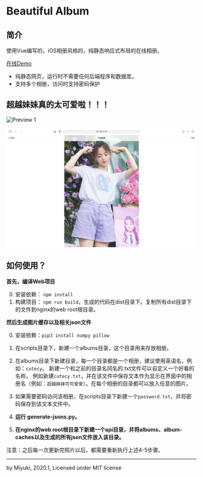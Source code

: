 # Beautiful Album

## 简介
使用Vue编写的，iOS相册风格的，纯静态响应式布局的在线相册。

<a href="https://elizabethemilia.github.io/album-demo.html">在线Demo</a>

* 纯静态网页，运行时不需要任何后端程序和数据库。
* 支持多个相册，访问时支持密码保护



## 超越妹妹真的太可爱啦！！！

![Preview 1](docs/pcprev1.png)

![Preview 2](docs/pcprev2.png)

## 如何使用？
**首先，编译Web项目**

0. 安装依赖： `npm install`
1. 构建项目： `npm run build`，生成的代码在dist目录下。复制所有dist目录下的文件到nginx的web root根目录。

**然后生成图片缓存以及相关json文件**

0. 安装依赖：`pip3 install numpy pillow`
1. 在scripts目录下，新建一个albums目录，这个目录用来存放相册。
2. 在albums目录下新建目录，每一个目录都是一个相册，建议使用英语名，例如：`cutecy`。
   新建一个和之前的目录名同名的.txt文件可以自定义一个好看的名称，
   例如新建`cutecy.txt`，并在该文件中保存文本作为显示在界面中的相册名（例如：`超越妹妹可可爱爱`）。在每个相册的目录都可以放入任意的图片。 
   
3. 如果需要密码访问该相册，在scripts目录下新建一个`password.txt`，并将密码保存到该文本文件中。   
4. **运行 generate-jsons.py。**
5. **在nginx的web root根目录下新建一个api目录，并将albums、album-caches以及生成的所有json文件放入该目录。**

注意：之后每一次更新完照片以后，都需要重新执行上述4-5步骤。

---------

by Miyuki, 2020.1, Licensed under MIT license